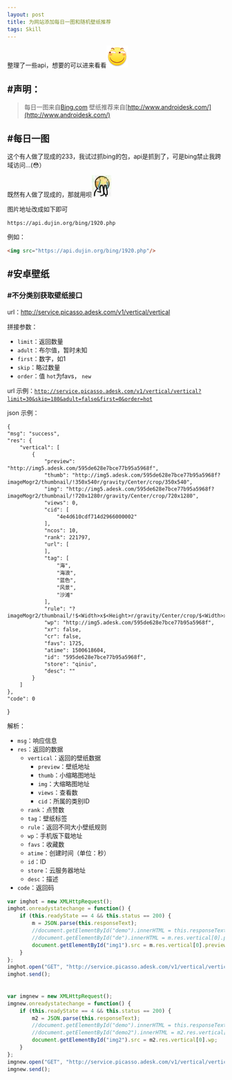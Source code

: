 ```yaml
---
layout: post
title: 为网站添加每日一图和随机壁纸推荐
tags: Skill
---
```


整理了一些api，想要的可以进来看看![滑稽](/exp/funny.png)

## #声明：
> 每日一图来自[Bing.com](Bing.com)
> 壁纸推荐来自[http://www.androidesk.com/](http://www.androidesk.com/)

## #每日一图

这个有人做了现成的233，我试过抓bing的包，api是抓到了，可是bing禁止我跨域访问...(:flushed:）

既然有人做了现成的，那就用呗![233](/exp/funnycry.png)

图片地址改成如下即可

```
https://api.dujin.org/bing/1920.php
```
例如：

```html
<img src="https://api.dujin.org/bing/1920.php"/>
```

## #安卓壁纸

### #不分类别获取壁纸接口

url：http://service.picasso.adesk.com/v1/vertical/vertical

拼接参数：

- `limit`：返回数量
- `adult`：布尔值，暂时未知
- `first`：数字，如1
- `skip`：略过数量
- `order`：值 `hot`为favs， `new`

url 示例：[`http://service.picasso.adesk.com/v1/vertical/vertical?limit=30&skip=180&adult=false&first=0&order=hot`](http://service.picasso.adesk.com/v1/vertical/vertical?limit=30&skip=180&adult=false&first=0&order=hot)


json 示例：

    {
    "msg": "success",
    "res": {
        "vertical": [
            {
                "preview": "http://img5.adesk.com/595de628e7bce77b95a5968f",
                "thumb": "http://img5.adesk.com/595de628e7bce77b95a5968f?imageMogr2/thumbnail/!350x540r/gravity/Center/crop/350x540",
                "img": "http://img5.adesk.com/595de628e7bce77b95a5968f?imageMogr2/thumbnail/!720x1280r/gravity/Center/crop/720x1280",
                "views": 0,
                "cid": [
                    "4e4d610cdf714d2966000002"
                ],
                "ncos": 10,
                "rank": 221797,
                "url": [
                ],
                "tag": [
                    "海",
                    "海浪",
                    "蓝色",
                    "风景",
                    "沙滩"
                ],
                "rule": "?imageMogr2/thumbnail/!$<Width>x$<Height>r/gravity/Center/crop/$<Width>x$<Height>",
                "wp": "http://img5.adesk.com/595de628e7bce77b95a5968f",
                "xr": false,
                "cr": false,
                "favs": 1725,
                "atime": 1500618604,
                "id": "595de628e7bce77b95a5968f",
                "store": "qiniu",
                "desc": ""
            }
        ]
    },
    "code": 0
}


解析：

- `msg`：响应信息
- `res`：返回的数据
    - `vertical`：返回的壁纸数据
        - `preview`：壁纸地址
        - `thumb`：小缩略图地址
        - `img`：大缩略图地址
        - `views`：查看数
        - `cid`：所属的类别ID
    - `rank`：点赞数
    - `tag`：壁纸标签
    - `rule`：返回不同大小壁纸规则
    - `wp`：手机版下载地址
    - `favs`：收藏数
    - `atime`：创建时间（单位：秒）
    - `id`：ID
    - `store`：云服务器地址
    - `desc`：描述
- `code`：返回码

```javascript
var imghot = new XMLHttpRequest();
imghot.onreadystatechange = function() {
    if (this.readyState == 4 && this.status == 200) {
        m = JSON.parse(this.responseText);
        //document.getElementById("demo").innerHTML = this.responseText;
        //document.getElementById("de").innerHTML = m.res.vertical[0].preview;
        document.getElementById("img1").src = m.res.vertical[0].preview;
    }
};
imghot.open("GET", "http://service.picasso.adesk.com/v1/vertical/vertical?limit=30&skip=180&adult=false&first=0&order=hot", true);
imghot.send();


var imgnew = new XMLHttpRequest();
imgnew.onreadystatechange = function() {
    if (this.readyState == 4 && this.status == 200) {
        m2 = JSON.parse(this.responseText);
        //document.getElementById("demo").innerHTML = this.responseText;
        //document.getElementById("demo2").innerHTML = m2.res.vertical[0].wp;
        document.getElementById("img2").src = m2.res.vertical[0].wp;
    }
};
imgnew.open("GET", "http://service.picasso.adesk.com/v1/vertical/vertical?limit=30&skip=180&adult=false&first=0&order=new", true);
imgnew.send();
```
